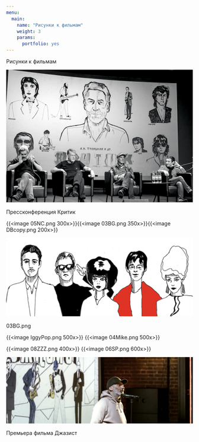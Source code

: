 ```yaml
---
menu:
  main:
    name: "Рисунки к фильмам"
    weight: 3
    params:
      portfolio: yes
---
```

Рисунки к фильмам

![](Kino2.png)

Прессконференция Критик

{{<image 05NC.png 300x>}}{{<image 03BG.png 350x>}}{{<image DBcopy.png 200x>}}

![B52](B52.png)

03BG.png

{{<image IggyPop.png 500x>}} {{<image 04Mike.png 500x>}}

{{<image 08ZZZ.png 400x>}} {{<image 06SP.png 600x>}}

![Премьера фильма Джазист](Jazzman.png)

Премьера фильма Джазист

